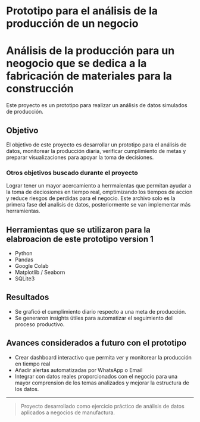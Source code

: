 # Prototipo para el análisis de la producción de un negocio

# Análisis de la producción para un neogocio que se dedica a la fabricación de materiales para la construcción

Este proyecto es un prototipo para realizar un análisis de datos simulados de producción.

## Objetivo

El objetivo de este proyecto es desarrollar un prototipo para el análisis de datos, monitorear la producción diaria, verificar cumplimiento de metas y preparar visualizaciones para apoyar la toma de decisiones.

### Otros objetivos buscado durante el proyecto

Lograr tener un mayor acercamiento a herrmaientas que permitan ayudar a la toma de deciosiones en tiempo real, omptimizando los tiempos de accion y reduce riesgos de perdidas para el negocio.
Este archivo solo es la primera fase del analisis de datos, posteriormente se van implementar más herramientas.

## Herramientas que se utilizaron para la elabroacion de este prototipo version 1

- Python
- Pandas
- Google Colab
- Matplotlib / Seaborn
- SQLite3

## Resultados

- Se graficó el cumplimiento diario respecto a una meta de producción.
- Se generaron insights útiles para automatizar el seguimiento del proceso productivo.

## Avances considerados a futuro con el prototipo

- Crear dashboard interactivo que permita ver y monitorear la producción en tiempo real 
- Añadir alertas automatizadas por WhatsApp o Email
- Integrar con datos reales proporcionados con el negocio para una mayor comprension de los temas analizados y mejorar la estructura de los datos.

---

> Proyecto desarrollado como ejercicio práctico de análisis de datos aplicados a negocios de manufactura.

